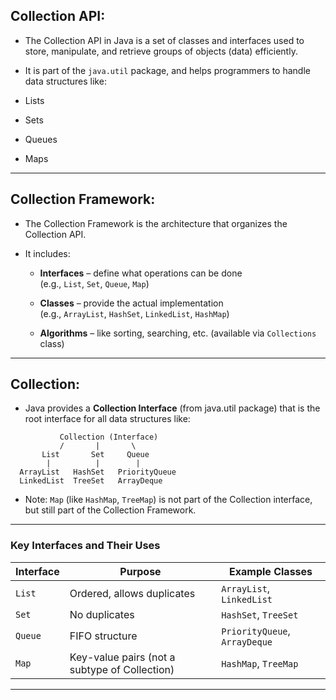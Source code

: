 ## **Collection API:**

- The Collection API in Java is a set of classes and interfaces used to store, manipulate, and retrieve groups of objects (data)
efficiently.

- It is part of the `java.util` package, and helps programmers to handle data structures like:

- Lists
- Sets
- Queues
- Maps

---

## **Collection Framework:**

- The Collection Framework is the architecture that organizes the Collection API.
- It includes:

    - **Interfaces** – define what operations can be done  
    (e.g., `List`, `Set`, `Queue`, `Map`)

    - **Classes** – provide the actual implementation  
    (e.g., `ArrayList`, `HashSet`, `LinkedList`, `HashMap`)

    - **Algorithms** – like sorting, searching, etc. (available via `Collections` class)

---

## **Collection:**

- Java provides a **Collection Interface** (from java.util package) that is the root interface for all data structures like: 

```plaintext
           Collection (Interface)
           /       |       \
       List       Set     Queue
        |          |        |
  ArrayList   HashSet   PriorityQueue
  LinkedList  TreeSet   ArrayDeque
```
- Note: `Map` (like `HashMap`, `TreeMap`) is not part of the Collection interface, but still part of the Collection Framework.

---

### Key Interfaces and Their Uses

| Interface | Purpose                          | Example Classes        |
|-----------|----------------------------------|------------------------|
| `List`    | Ordered, allows duplicates       | `ArrayList`, `LinkedList` |
| `Set`     | No duplicates                    | `HashSet`, `TreeSet`       |
| `Queue`   | FIFO structure                   | `PriorityQueue`, `ArrayDeque` |
| `Map`     | Key-value pairs (not a subtype of Collection) | `HashMap`, `TreeMap` |

---